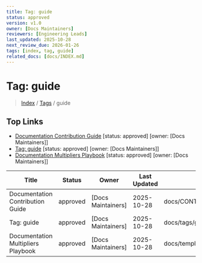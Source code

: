 ```yaml
---
title: Tag: guide
status: approved
version: v1.0
owner: [Docs Maintainers]
reviewers: [Engineering Leads]
last_updated: 2025-10-28
next_review_due: 2026-01-26
tags: [index, tag, guide]
related_docs: [docs/INDEX.md]
---
```


# Tag: guide

> [Index](../INDEX.md) / [Tags](../tags/index.md) / guide

## Top Links
- [Documentation Contribution Guide](../CONTRIBUTING.md) [status: approved] [owner: [Docs Maintainers]]
- [Tag: guide](../tags/guide.md) [status: approved] [owner: [Docs Maintainers]]
- [Documentation Multipliers Playbook](../templates/Docs_Multipliers_Playbook.md) [status: approved] [owner: [Docs Maintainers]]

| Title | Status | Owner | Last Updated | Path |
| --- | --- | --- | --- | --- |
| Documentation Contribution Guide | approved | [Docs Maintainers] | 2025-10-28 | docs/CONTRIBUTING.md |
| Tag: guide | approved | [Docs Maintainers] | 2025-10-28 | docs/tags/guide.md |
| Documentation Multipliers Playbook | approved | [Docs Maintainers] | 2025-10-28 | docs/templates/Docs_Multipliers_Playbook.md |
